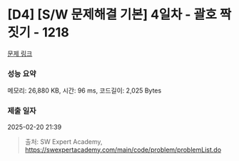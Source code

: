 # [D4] [S/W 문제해결 기본] 4일차 - 괄호 짝짓기 - 1218 

[문제 링크](https://swexpertacademy.com/main/code/problem/problemDetail.do?contestProbId=AV14eWb6AAkCFAYD) 

### 성능 요약

메모리: 26,880 KB, 시간: 96 ms, 코드길이: 2,025 Bytes

### 제출 일자

2025-02-20 21:39



> 출처: SW Expert Academy, https://swexpertacademy.com/main/code/problem/problemList.do